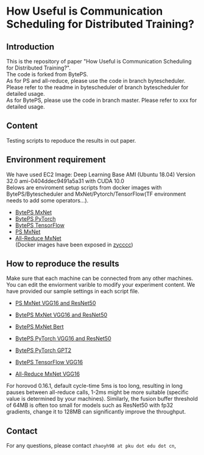 # How Useful is Communication Scheduling for Distributed Training?

## Introduction
This is the repository of paper "How Useful is Communication Scheduling for Distributed Training?".  
The code is forked from BytePS.  
As for PS and all-reduce, please use the code in branch bytescheduler. Please refer to the readme in bytescheduler of branch bytescheduler for detailed usage.  
As for BytePS, please use the code in branch master. Please refer to xxx for detailed usage.  

## Content
Testing scripts to repoduce the results in out paper.

## Environment requirement
We have used EC2 Image: Deep Learning Base AMI (Ubuntu 18.04) Version 32.0 ami-0404ddec9491a5a31 with CUDA 10.0  
Belows are enviroment setup scripts from docker images with BytePS/Bytescheduler and MxNet/Pytorch/TensorFlow(TF environment needs to add some operators...).  
* [BytePS MxNet](https://github.com/netx-repo/byteps/blob/master/setup_nodes_byteps_mxnet.sh)  
* [BytePS PyTorch](https://github.com/netx-repo/byteps/blob/master/setup_nodes_byteps_pytorch.sh)  
* [BytePS TensorFlow](https://github.com/netx-repo/byteps/blob/master/setup_nodes_byteps_tf.sh)  
* [PS MxNet](https://github.com/netx-repo/byteps/blob/bytescheduler/bytescheduler/setup_nodes_mxnet_ps.sh)  
* [All-Reduce MxNet](https://github.com/netx-repo/byteps/blob/bytescheduler/bytescheduler/setup_nodes_mxnet_allreduce.sh)  
  (Docker images have been exposed in [zycccc](https://hub.docker.com/u/zycccc))

## How to reproduce the results
Make sure that each machine can be connected from any other machines.
You can edit the enviorment varible to modify your experiment content. We have provided our sample settings in each script file.

* [PS MxNet VGG16 and ResNet50](https://github.com/netx-repo/byteps/blob/bytescheduler/bytescheduler/examples/mxnet-image-classification/run_dist.sh)  
* [BytePS MxNet VGG16 and ResNet50](https://github.com/netx-repo/byteps/blob/master/examples-byteps/mxnet/vgg-16/run_dist.sh)  
* [BytePS MxNet Bert](https://github.com/netx-repo/byteps/blob/master/examples-byteps/mxnet/bert-large/run_dist.sh)  
  
* [BytePS PyTorch VGG16 and ResNet50](https://github.com/netx-repo/byteps/blob/master/examples-byteps/pytorch/run_dist.sh)  
* [BytePS PyTorch GPT2](https://github.com/netx-repo/byteps/blob/master/examples-byteps/pytorch/gpt-2/pytorch_gpt2.sh)

* [BytePS TensorFlow VGG16](https://github.com/Rivendile/examples/blob/4a742028407627b0e66d51ca8e57d2bf63bf59fd/tensorflow/resnet-50/run.sh)

* [All-Reduce MxNet VGG16](https://github.com/netx-repo/byteps/blob/bytescheduler/bytescheduler/examples/mxnet-image-classification/run_baseline_dist.sh)  


For horovod 0.16.1, default cycle-time 5ms is too long, resulting in long pauses between all-reduce calls,  1-2ms might be more suitable (specific value is determined by your machines). Similarly, the fusion buffer threshold of 64MB is often too small for models such as ResNet50 with fp32 gradients, change it to 128MB can significantly improve the throughput.




## Contact
For any questions, please contact `zhaoyh98 at pku dot edu dot cn`, 
